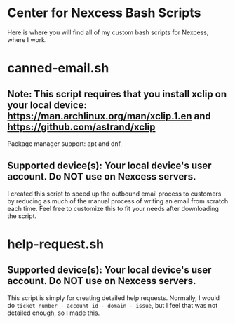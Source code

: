 # Center for Nexcess Bash Scripts
Here is where you will find all of my custom bash scripts for Nexcess, where I work.

# canned-email.sh
## Note: This script requires that you install xclip on your local device: https://man.archlinux.org/man/xclip.1.en and https://github.com/astrand/xclip
Package manager support: apt and dnf.

## Supported device(s): Your local device's user account. Do NOT use on Nexcess servers.
I created this script to speed up the outbound email process to customers by reducing as much of the manual process of writing an email from scratch each time. Feel free to customize this to fit your needs after downloading the script.

# help-request.sh
## Supported device(s): Your local device's user account. Do NOT use on Nexcess servers.
This script is simply for creating detailed help requests. Normally, I would do `ticket number - account id - domain - issue`, but I feel that was not detailed enough, so I made this.